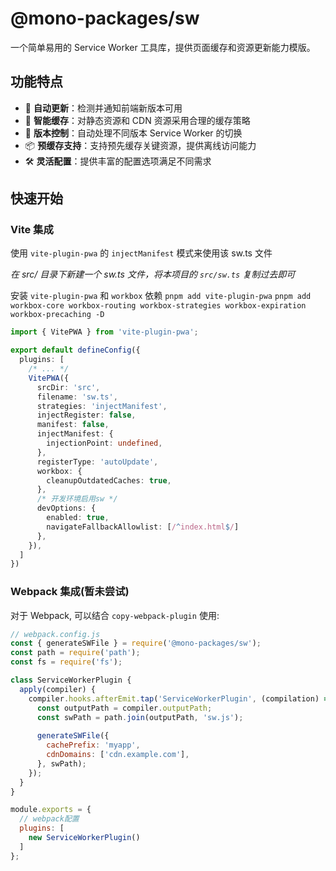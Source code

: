 # @mono-packages/sw

一个简单易用的 Service Worker 工具库，提供页面缓存和资源更新能力模版。

## 功能特点

- 🚀 **自动更新**：检测并通知前端新版本可用
- 💾 **智能缓存**：对静态资源和 CDN 资源采用合理的缓存策略
- 🔄 **版本控制**：自动处理不同版本 Service Worker 的切换
- 📦 **预缓存支持**：支持预先缓存关键资源，提供离线访问能力
- 🛠️ **灵活配置**：提供丰富的配置选项满足不同需求

## 快速开始
### Vite 集成

使用 `vite-plugin-pwa` 的 `injectManifest` 模式来使用该 sw.ts 文件

*在 src/ 目录下新建一个 sw.ts 文件，将本项目的 `src/sw.ts` 复制过去即可*

安装 `vite-plugin-pwa` 和 `workbox` 依赖
`pnpm add vite-plugin-pwa`
`pnpm add workbox-core workbox-routing workbox-strategies workbox-expiration workbox-precaching -D`

```ts
import { VitePWA } from 'vite-plugin-pwa';

export default defineConfig({
  plugins: [
    /* ... */
    VitePWA({
      srcDir: 'src',
      filename: 'sw.ts',
      strategies: 'injectManifest',
      injectRegister: false,
      manifest: false,
      injectManifest: {
        injectionPoint: undefined,
      },
      registerType: 'autoUpdate',
      workbox: {
        cleanupOutdatedCaches: true,
      },
      /* 开发环境启用sw */
      devOptions: {
        enabled: true,
        navigateFallbackAllowlist: [/^index.html$/]
      },
    }),
  ]
})
```

### Webpack 集成(暂未尝试)

对于 Webpack, 可以结合 `copy-webpack-plugin` 使用:

```js
// webpack.config.js
const { generateSWFile } = require('@mono-packages/sw');
const path = require('path');
const fs = require('fs');

class ServiceWorkerPlugin {
  apply(compiler) {
    compiler.hooks.afterEmit.tap('ServiceWorkerPlugin', (compilation) => {
      const outputPath = compiler.outputPath;
      const swPath = path.join(outputPath, 'sw.js');
      
      generateSWFile({
        cachePrefix: 'myapp',
        cdnDomains: ['cdn.example.com'],
      }, swPath);
    });
  }
}

module.exports = {
  // webpack配置
  plugins: [
    new ServiceWorkerPlugin()
  ]
};
``` 